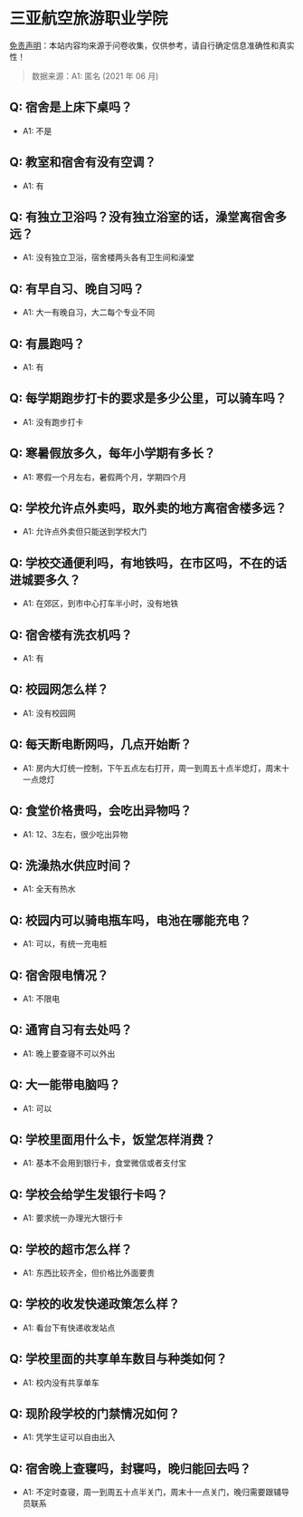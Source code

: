 # 三亚航空旅游职业学院

[免责声明](https://colleges.chat/#_3)：本站内容均来源于问卷收集，仅供参考，请自行确定信息准确性和真实性！

> 数据来源：A1: 匿名 (2021 年 06 月)

## Q: 宿舍是上床下桌吗？

- A1: 不是

## Q: 教室和宿舍有没有空调？

- A1: 有

## Q: 有独立卫浴吗？没有独立浴室的话，澡堂离宿舍多远？

- A1: 没有独立卫浴，宿舍楼两头各有卫生间和澡堂

## Q: 有早自习、晚自习吗？

- A1: 大一有晚自习，大二每个专业不同

## Q: 有晨跑吗？

- A1: 有

## Q: 每学期跑步打卡的要求是多少公里，可以骑车吗？

- A1: 没有跑步打卡

## Q: 寒暑假放多久，每年小学期有多长？

- A1: 寒假一个月左右，暑假两个月，学期四个月

## Q: 学校允许点外卖吗，取外卖的地方离宿舍楼多远？

- A1: 允许点外卖但只能送到学校大门

## Q: 学校交通便利吗，有地铁吗，在市区吗，不在的话进城要多久？

- A1: 在郊区，到市中心打车半小时，没有地铁

## Q: 宿舍楼有洗衣机吗？

- A1: 有

## Q: 校园网怎么样？

- A1: 没有校园网

## Q: 每天断电断网吗，几点开始断？

- A1: 房内大灯统一控制，下午五点左右打开，周一到周五十点半熄灯，周末十一点熄灯

## Q: 食堂价格贵吗，会吃出异物吗？

- A1: 12、3左右，很少吃出异物

## Q: 洗澡热水供应时间？

- A1: 全天有热水

## Q: 校园内可以骑电瓶车吗，电池在哪能充电？

- A1: 可以，有统一充电桩

## Q: 宿舍限电情况？

- A1: 不限电

## Q: 通宵自习有去处吗？

- A1: 晚上要查寝不可以外出

## Q: 大一能带电脑吗？

- A1: 可以

## Q: 学校里面用什么卡，饭堂怎样消费？

- A1: 基本不会用到银行卡，食堂微信或者支付宝

## Q: 学校会给学生发银行卡吗？

- A1: 要求统一办理光大银行卡

## Q: 学校的超市怎么样？

- A1: 东西比较齐全，但价格比外面要贵

## Q: 学校的收发快递政策怎么样？

- A1: 看台下有快递收发站点

## Q: 学校里面的共享单车数目与种类如何？

- A1: 校内没有共享单车

## Q: 现阶段学校的门禁情况如何？

- A1: 凭学生证可以自由出入

## Q: 宿舍晚上查寝吗，封寝吗，晚归能回去吗？

- A1: 不定时查寝，周一到周五十点半关门，周末十一点关门，晚归需要跟辅导员联系

